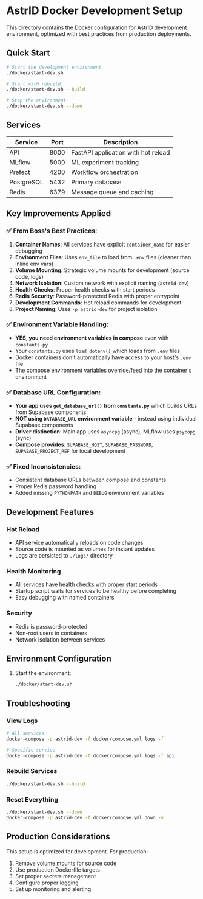 # AstrID Docker Development Setup

This directory contains the Docker configuration for AstrID development environment, optimized with best practices from production deployments.

## Quick Start

```bash
# Start the development environment
./docker/start-dev.sh

# Start with rebuild
./docker/start-dev.sh --build

# Stop the environment
./docker/start-dev.sh --down
```

## Services

| Service | Port | Description |
|---------|------|-------------|
| API | 8000 | FastAPI application with hot reload |
| MLflow | 5000 | ML experiment tracking |
| Prefect | 4200 | Workflow orchestration |
| PostgreSQL | 5432 | Primary database |
| Redis | 6379 | Message queue and caching |

## Key Improvements Applied

### ✅ **From Boss's Best Practices:**

1. **Container Names**: All services have explicit `container_name` for easier debugging
2. **Environment Files**: Uses `env_file` to load from `.env` files (cleaner than inline env vars)
3. **Volume Mounting**: Strategic volume mounts for development (source code, logs)
4. **Network Isolation**: Custom network with explicit naming (`astrid-dev`)
5. **Health Checks**: Proper health checks with start periods
6. **Redis Security**: Password-protected Redis with proper entrypoint
7. **Development Commands**: Hot reload commands for development
8. **Project Naming**: Uses `-p astrid-dev` for project isolation

### ✅ **Environment Variable Handling:**

- **YES, you need environment variables in compose** even with `constants.py`
- Your `constants.py` uses `load_dotenv()` which loads from `.env` files
- Docker containers don't automatically have access to your host's `.env` file
- The compose environment variables override/feed into the container's environment

### ✅ **Database URL Configuration:**

- **Your app uses `get_database_url()` from `constants.py`** which builds URLs from Supabase components
- **NOT using `DATABASE_URL` environment variable** - instead using individual Supabase components
- **Driver distinction**: Main app uses `asyncpg` (async), MLflow uses `psycopg` (sync)
- **Compose provides**: `SUPABASE_HOST`, `SUPABASE_PASSWORD`, `SUPABASE_PROJECT_REF` for local development

### ✅ **Fixed Inconsistencies:**

- Consistent database URLs between compose and constants
- Proper Redis password handling
- Added missing `PYTHONPATH` and `DEBUG` environment variables

## Development Features

### Hot Reload
- API service automatically reloads on code changes
- Source code is mounted as volumes for instant updates
- Logs are persisted to `./logs/` directory

### Health Monitoring
- All services have health checks with proper start periods
- Startup script waits for services to be healthy before completing
- Easy debugging with named containers

### Security
- Redis is password-protected
- Non-root users in containers
- Network isolation between services

## Environment Configuration

1. Start the environment:
   ```bash
   ./docker/start-dev.sh
   ```

## Troubleshooting

### View Logs
```bash
# All services
docker-compose -p astrid-dev -f docker/compose.yml logs -f

# Specific service
docker-compose -p astrid-dev -f docker/compose.yml logs -f api
```

### Rebuild Services
```bash
./docker/start-dev.sh --build
```

### Reset Everything
```bash
./docker/start-dev.sh --down
docker-compose -p astrid-dev -f docker/compose.yml down -v
```

## Production Considerations

This setup is optimized for development. For production:

1. Remove volume mounts for source code
2. Use production Dockerfile targets
3. Set proper secrets management
4. Configure proper logging
5. Set up monitoring and alerting

